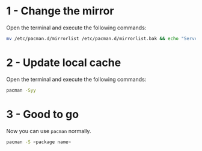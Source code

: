# 1 - Change the mirror
Open the terminal and execute the following commands:

```bash
mv /etc/pacman.d/mirrorlist /etc/pacman.d/mirrorlist.bak && echo "Server = {{link}}/$repo/$arch" > /etc/pacman.d/mirrorlist
```

# 2 - Update local cache
Open the terminal and execute the following commands:

```bash
pacman -Syy
```

# 3 - Good to go
Now you can use `pacman` normally.

```bash
pacman -S <package name>
```
